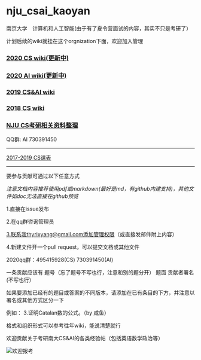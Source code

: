# nju_csai_kaoyan

南京大学　计算机和人工智能(由于有了夏令营面试的内容，其实不只是考研了）

计划后续的wiki就挂在这个orgnization下面，欢迎加入管理

### [2020 CS wiki(更新中)](https://github.com/nju-kaoyan/nju_cs_20/wiki)

### [2020 AI wiki(更新中)](https://github.com/nju-kaoyan/nju_ai_20/wiki)

### [2019 CS&AI wiki](https://github.com/ThyrixYang/nju_cs_kaoyan_19/wiki)

### [2018 CS wiki](https://github.com/ThyrixYang/nju_cs_kaoyan/wiki)

### [NJU CS考研相关资料整理](https://github.com/JackeyLea/NJUCS)

QQ群: AI 730391450 

---

[2017-2019 CS课表](https://github.com/nju-kaoyan/nju_csai_kaoyan/blob/master/2017-2019kebiao.zip)

---

要参与贡献可通过以下任意方式

*注意文档内容推荐使用pdf或markdown(最好是md，有github内建支持)，其他文件如doc无法直接在github预览*

1.直接在issue发布 

2.在qq群咨询管理员 

3.联系我thyrixyang@gmail.com添加管理权限（或直接发邮件附上内容）

4.新建文件开一个pull request，可以提交文档或其他文件

2020qq群：495415928(CS) 730391450(AI)

一条贡献应该有
题号（忘了题号不写也行，注意和别的题分开） 题面 贡献者署名(不写也行）

如果要添加已经有的题目或答案的不同版本，请添加在已有条目的下方，并注意以署名或其他方式区分一下

例如：
3.证明Catalan数的公式。（by 咸鱼）

格式和组织形式可以参考往年wiki，能说清楚就行

欢迎贡献关于考研南大CS&AI的各类经验帖（包括英语数学政治等）


![](https://github.com/ThyrixYang/nju_cs_kaoyan_19/blob/master/pic2.jpg "欢迎报考")
